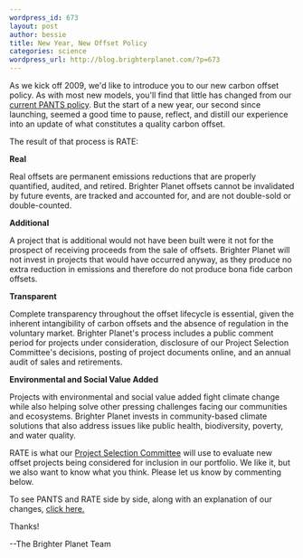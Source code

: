 ```yaml
--- 
wordpress_id: 673
layout: post
author: bessie
title: New Year, New Offset Policy
categories: science
wordpress_url: http://blog.brighterplanet.com/?p=673
---
```

As we kick off 2009, we'd like to introduce you to our new carbon offset policy. As with most new models, you'll find that little has changed from our <a href="http://brighterplanet.com/policy">current PANTS policy</a>. But the start of a new year, our second since launching, seemed a good time to pause, reflect, and distill our experience into an update of what constitutes a quality carbon offset.

The result of that process is RATE:

**Real**

Real offsets are permanent emissions reductions that are properly quantified, audited, and retired. Brighter Planet offsets cannot be invalidated by future events, are tracked and accounted for, and are not double-sold or double-counted.

**Additional**

A project that is additional would not have been built were it not for the prospect of receiving proceeds from the sale of offsets. Brighter Planet will not invest in projects that would have occurred anyway, as they produce no extra reduction in emissions and therefore do not produce bona fide carbon offsets.

**Transparent**

Complete transparency throughout the offset lifecycle is essential, given the inherent intangibility of carbon offsets and the absence of regulation in the voluntary market. Brighter Planet's process includes a public comment period for projects under consideration, disclosure of our Project Selection Committee's decisions, posting of project documents online, and an annual audit of sales and retirements.

**Environmental and Social Value Added**

Projects with environmental and social value added fight climate change while also helping solve other pressing challenges facing our communities and ecosystems. Brighter Planet invests in community-based climate solutions that also address issues like public health, biodiversity, poverty, and water quality.

RATE is what our <a href="http://brighterplanet.com/groups/4">Project Selection Committee</a> will use to evaluate new offset projects being considered for inclusion in our portfolio. We like it, but we also want to know what you think. Please let us know by commenting below.

To see PANTS and RATE side by side, along with an explanation of our changes, <a href="http://blog.brighterplanet.com/2009/01/07/new-year-new-offset-policy/2/">click here.</a>

Thanks!

--The Brighter Planet Team
